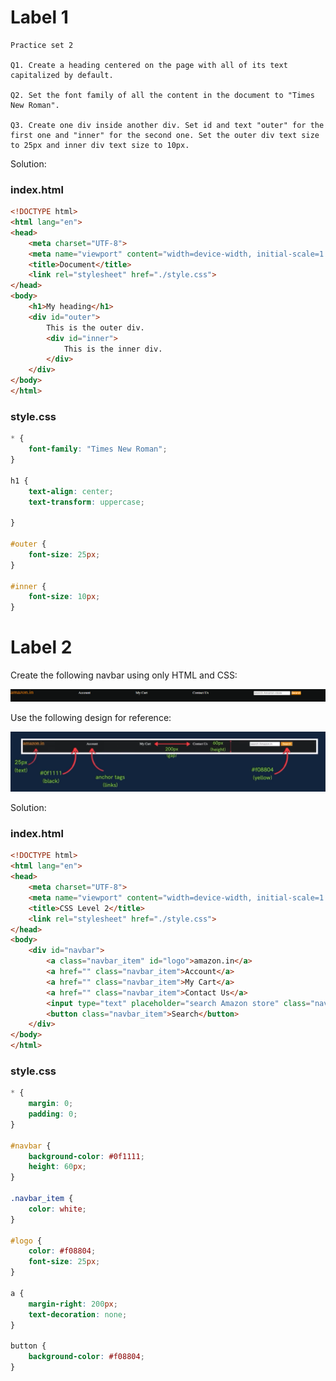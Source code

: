 # Label 1

```
Practice set 2

Q1. Create a heading centered on the page with all of its text capitalized by default.

Q2. Set the font family of all the content in the document to "Times New Roman".

Q3. Create one div inside another div. Set id and text "outer" for the first one and "inner" for the second one. Set the outer div text size to 25px and inner div text size to 10px.
```

Solution:

### index.html

```html
<!DOCTYPE html>
<html lang="en">
<head>
    <meta charset="UTF-8">
    <meta name="viewport" content="width=device-width, initial-scale=1.0">
    <title>Document</title>
    <link rel="stylesheet" href="./style.css">
</head>
<body>
    <h1>My heading</h1>
    <div id="outer">
        This is the outer div.
        <div id="inner">
            This is the inner div.
        </div>
    </div>
</body>
</html>
```

### style.css

```css
* {
    font-family: "Times New Roman";
}

h1 {
    text-align: center;
    text-transform: uppercase;

}

#outer {
    font-size: 25px;
}

#inner {
    font-size: 10px;
}
```

# Label 2

Create the following navbar using only HTML and CSS:

![](./markdown-linked-images/navbar.png)

Use the following design for reference:

![](./markdown-linked-images/navbar-design.png)

Solution:

### index.html

```html
<!DOCTYPE html>
<html lang="en">
<head>
    <meta charset="UTF-8">
    <meta name="viewport" content="width=device-width, initial-scale=1.0">
    <title>CSS Level 2</title>
    <link rel="stylesheet" href="./style.css">
</head>
<body>
    <div id="navbar">
        <a class="navbar_item" id="logo">amazon.in</a>
        <a href="" class="navbar_item">Account</a>
        <a href="" class="navbar_item">My Cart</a>
        <a href="" class="navbar_item">Contact Us</a>
        <input type="text" placeholder="search Amazon store" class="navbar_item">
        <button class="navbar_item">Search</button>
    </div>
</body>
</html>
```

### style.css

```css
* {
    margin: 0;
    padding: 0;
}

#navbar {
    background-color: #0f1111;
    height: 60px;
}

.navbar_item {
    color: white;
}

#logo {
    color: #f08804;
    font-size: 25px;
}

a {
    margin-right: 200px;
    text-decoration: none;
}

button {
    background-color: #f08804;
}
```